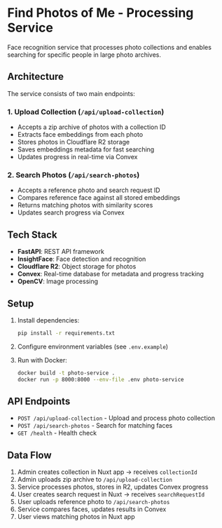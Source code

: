 # Find Photos of Me - Processing Service

Face recognition service that processes photo collections and enables searching for specific people in large photo archives.

## Architecture

The service consists of two main endpoints:

### 1. Upload Collection (`/api/upload-collection`)

- Accepts a zip archive of photos with a collection ID
- Extracts face embeddings from each photo
- Stores photos in Cloudflare R2 storage
- Saves embeddings metadata for fast searching
- Updates progress in real-time via Convex

### 2. Search Photos (`/api/search-photos`)

- Accepts a reference photo and search request ID
- Compares reference face against all stored embeddings
- Returns matching photos with similarity scores
- Updates search progress via Convex

## Tech Stack

- **FastAPI**: REST API framework
- **InsightFace**: Face detection and recognition
- **Cloudflare R2**: Object storage for photos
- **Convex**: Real-time database for metadata and progress tracking
- **OpenCV**: Image processing

## Setup

1. Install dependencies:

   ```bash
   pip install -r requirements.txt
   ```

2. Configure environment variables (see `.env.example`)

3. Run with Docker:
   ```bash
   docker build -t photo-service .
   docker run -p 8000:8000 --env-file .env photo-service
   ```

## API Endpoints

- `POST /api/upload-collection` - Upload and process photo collection
- `POST /api/search-photos` - Search for matching faces
- `GET /health` - Health check

## Data Flow

1. Admin creates collection in Nuxt app → receives `collectionId`
2. Admin uploads zip archive to `/api/upload-collection`
3. Service processes photos, stores in R2, updates Convex progress
4. User creates search request in Nuxt → receives `searchRequestId`
5. User uploads reference photo to `/api/search-photos`
6. Service compares faces, updates results in Convex
7. User views matching photos in Nuxt app
